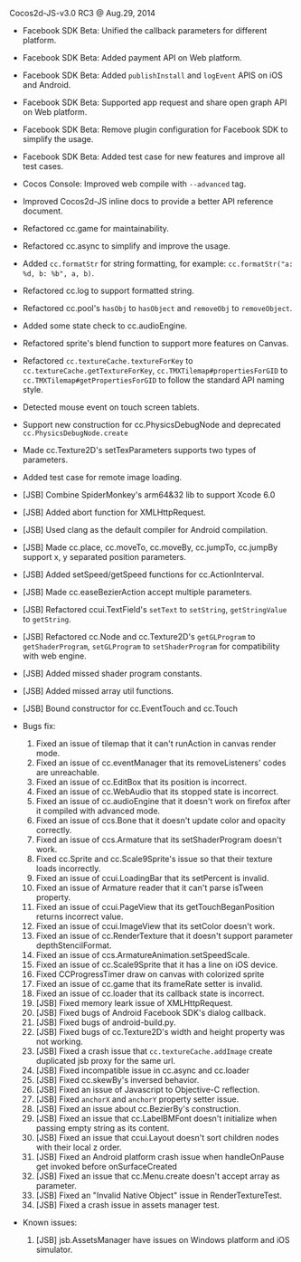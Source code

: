 Cocos2d-JS-v3.0 RC3 @ Aug.29, 2014

* Facebook SDK Beta: Unified the callback parameters for different platform.
* Facebook SDK Beta: Added payment API on Web platform.
* Facebook SDK Beta: Added `publishInstall` and `logEvent` APIS on iOS and Android.
* Facebook SDK Beta: Supported app request and share open graph API on Web platform.
* Facebook SDK Beta: Remove plugin configuration for Facebook SDK to simplify the usage.
* Facebook SDK Beta: Added test case for new features and improve all test cases.
* Cocos Console: Improved web compile with `--advanced` tag.
* Improved Cocos2d-JS inline docs to provide a better API reference document.
* Refactored cc.game for maintainability. 
* Refactored cc.async to simplify and improve the usage.
* Added `cc.formatStr` for string formatting, for example: `cc.formatStr("a: %d, b: %b", a, b)`.
* Refactored cc.log to support formatted string.
* Refactored cc.pool's `hasObj` to `hasObject` and `removeObj` to `removeObject`.
* Added some state check to cc.audioEngine.
* Refactored sprite's blend function to support more features on Canvas.  
* Refactored `cc.textureCache.textureForKey` to `cc.textureCache.getTextureForKey`, `cc.TMXTilemap#propertiesForGID` to `cc.TMXTilemap#getPropertiesForGID` to follow the standard API naming style.
* Detected mouse event on touch screen tablets.
* Support new construction for cc.PhysicsDebugNode and deprecated `cc.PhysicsDebugNode.create`
* Made cc.Texture2D's setTexParameters supports two types of parameters. 
* Added test case for remote image loading.
* [JSB] Combine SpiderMonkey's arm64&32 lib to support Xcode 6.0 
* [JSB] Added abort function for XMLHttpRequest.
* [JSB] Used clang as the default compiler for Android compilation.
* [JSB] Made cc.place, cc.moveTo, cc.moveBy, cc.jumpTo, cc.jumpBy support x, y separated position parameters.
* [JSB] Added setSpeed/getSpeed functions for cc.ActionInterval.
* [JSB] Made cc.easeBezierAction accept multiple parameters.
* [JSB] Refactored ccui.TextField's `setText` to `setString`, `getStringValue` to `getString`.
* [JSB] Refactored cc.Node and cc.Texture2D's `getGLProgram` to `getShaderProgram`, `setGLProgram` to `setShaderProgram` for compatibility with web engine.
* [JSB] Added missed shader program constants.
* [JSB] Added missed array util functions.
* [JSB] Bound constructor for cc.EventTouch and cc.Touch

* Bugs fix:
    1. Fixed an issue of tilemap that it can't runAction in canvas render mode.
	2. Fixed an issue of cc.eventManager that its removeListeners' codes are unreachable.
	3. Fixed an issue of cc.EditBox that its position is incorrect.
    4. Fixed an issue of cc.WebAudio that its stopped state is incorrect. 
    5. Fixed an issue of cc.audioEngine that it doesn't work on firefox after it compiled with advanced mode.
    6. Fixed an issue of ccs.Bone that it doesn't update color and opacity correctly.  
    7. Fixed an issue of ccs.Armature that its setShaderProgram doesn't work.
    8. Fixed cc.Sprite and cc.Scale9Sprite's issue so that their texture loads incorrectly.
    9. Fixed an issue of ccui.LoadingBar that its setPercent is invalid.
    10. Fixed an issue of Armature reader that it can't parse isTween property.
    11. Fixed an issue of ccui.PageView that its getTouchBeganPosition returns incorrect value. 
    12. Fixed an issue of ccui.ImageView that its setColor doesn't work. 
    13. Fixed an issue of cc.RenderTexture that it doesn't support parameter depthStencilFormat.
    14. Fixed an issue of ccs.ArmatureAnimation.setSpeedScale. 
    15. Fixed an issue of cc.Scale9Sprite that it has a line on iOS device.  
    16. Fixed CCProgressTimer draw on canvas with colorized sprite
    17. Fixed an issue of cc.game that its frameRate setter is invalid.
    18. Fixed an issue of cc.loader that its callback state is incorrect. 
    19. [JSB] Fixed memory leark issue of XMLHttpRequest.
    20. [JSB] Fixed bugs of Android Facebook SDK's dialog callback.
    21. [JSB] Fixed bugs of android-build.py.
    22. [JSB] Fixed bugs of cc.Texture2D's width and height property was not working.
    23. [JSB] Fixed a crash issue that `cc.textureCache.addImage` create duplicated jsb proxy for the same url.
    24. [JSB] Fixed incompatible issue in cc.async and cc.loader
    25. [JSB] Fixed cc.skewBy's inversed behavior.
    26. [JSB] Fixed an issue of Javascript to Objective-C reflection.
    27. [JSB] Fixed `anchorX` and `anchorY` property setter issue.
    28. [JSB] Fixed an issue about cc.BezierBy's construction.
    29. [JSB] Fixed an issue that cc.LabelBMFont doesn't initialize when passing empty string as its content.
    30. [JSB] Fixed an issue that ccui.Layout doesn't sort children nodes with their local z order.
    31. [JSB] Fixed an Android platform crash issue when handleOnPause get invoked before onSurfaceCreated
    32. [JSB] Fixed an issue that cc.Menu.create doesn't accept array as parameter.
    33. [JSB] Fixed an "Invalid Native Object" issue in RenderTextureTest.
    34. [JSB] Fixed a crash issue in assets manager test.

* Known issues:
    1. [JSB] jsb.AssetsManager have issues on Windows platform and iOS simulator.